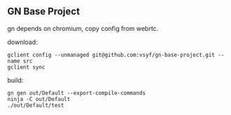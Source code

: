 ## GN Base Project

gn depends on chromium, copy config from webrtc.

download:
```
gclient config --unmanaged git@github.com:vsyf/gn-base-project.git --name src
gclient sync
```

build:
```
gn gen out/Default --export-compile-commands
ninja -C out/Default
./out/Default/test
```
